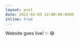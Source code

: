 ```yaml
---
layout: post
date: 2021-01-05 12:00:00-0400
inline: true
---
```


Website goes live! :sparkles: :smile:
